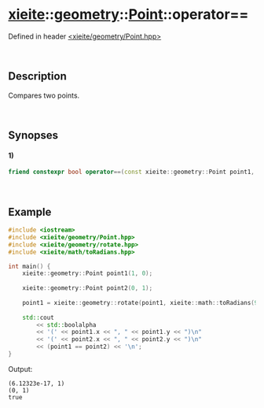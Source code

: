 # [xieite](../../../../xieite.md)\:\:[geometry](../../../../geometry.md)\:\:[Point](../../../Point.md)\:\:operator==
Defined in header [<xieite/geometry/Point.hpp>](../../../../../include/xieite/geometry/Point.hpp)

&nbsp;

## Description
Compares two points.

&nbsp;

## Synopses
#### 1)
```cpp
friend constexpr bool operator==(const xieite::geometry::Point point1, const xieite::geometry::Point point2) noexcept;
```

&nbsp;

## Example
```cpp
#include <iostream>
#include <xieite/geometry/Point.hpp>
#include <xieite/geometry/rotate.hpp>
#include <xieite/math/toRadians.hpp>

int main() {
    xieite::geometry::Point point1(1, 0);
    
    xieite::geometry::Point point2(0, 1);
    
    point1 = xieite::geometry::rotate(point1, xieite::math::toRadians(90));
    
    std::cout
        << std::boolalpha
        << '(' << point1.x << ", " << point1.y << ")\n"
        << '(' << point2.x << ", " << point2.y << ")\n"
        << (point1 == point2) << '\n';
}
```
Output:
```
(6.12323e-17, 1)
(0, 1)
true
```
    